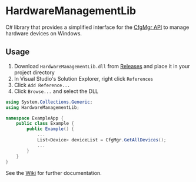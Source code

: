 # HardwareManagementLib

C# library that provides a simplified interface for the [CfgMgr API](https://docs.microsoft.com/en-us/windows/win32/api/cfgmgr32/) to manage hardware devices on Windows.


## Usage

1. Download `HardwareManagementLib.dll` from [Releases](https://github.com/EncryptedCurse/HardwareManagementLib/releases) and place it in your project directory
2. In Visual Studio's Solution Explorer, right click `References`
3. Click `Add Reference...`
4. Click `Browse...` and select the DLL

```csharp
using System.Collections.Generic;
using HardwareManagementLib;

namespace ExampleApp {
    public class Example {
        public Example() {
	        ...
	        List<Device> deviceList = CfgMgr.GetAllDevices();
	        ...
        }
    }
}
```

See the [Wiki](https://github.com/EncryptedCurse/HardwareManagementLib/wiki) for further documentation.

